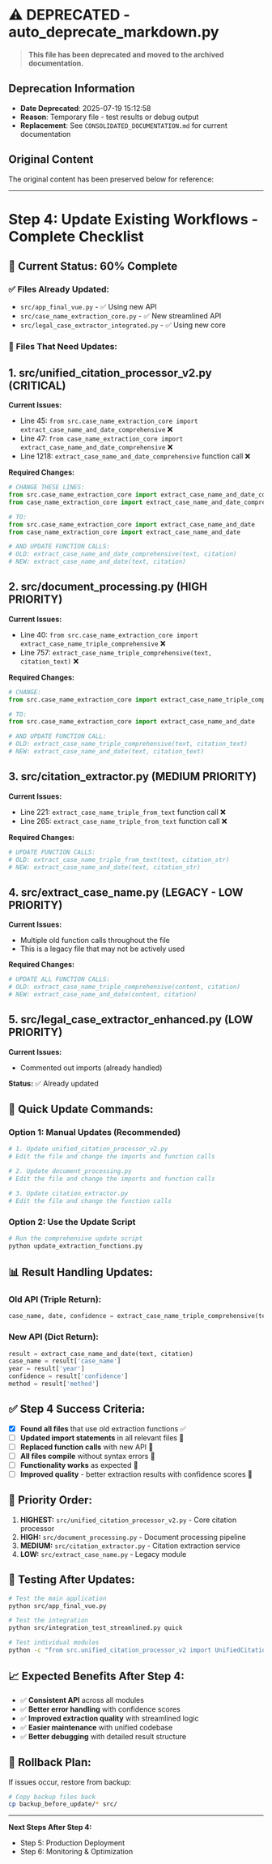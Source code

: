 # ⚠️ DEPRECATED - auto_deprecate_markdown.py

> **This file has been deprecated and moved to the archived documentation.**

## Deprecation Information
- **Date Deprecated**: 2025-07-19 15:12:58
- **Reason**: Temporary file - test results or debug output
- **Replacement**: See `CONSOLIDATED_DOCUMENTATION.md` for current documentation

## Original Content
The original content has been preserved below for reference:

---

# Step 4: Update Existing Workflows - Complete Checklist

## 🎯 **Current Status: 60% Complete**

### ✅ **Files Already Updated:**
- `src/app_final_vue.py` - ✅ Using new API
- `src/case_name_extraction_core.py` - ✅ New streamlined API
- `src/legal_case_extractor_integrated.py` - ✅ Using new core

### 🔄 **Files That Need Updates:**

## **1. src/unified_citation_processor_v2.py (CRITICAL)**

**Current Issues:**
- Line 45: `from src.case_name_extraction_core import extract_case_name_and_date_comprehensive` ❌
- Line 47: `from case_name_extraction_core import extract_case_name_and_date_comprehensive` ❌
- Line 1218: `extract_case_name_and_date_comprehensive` function call ❌

**Required Changes:**
```python
# CHANGE THESE LINES:
from src.case_name_extraction_core import extract_case_name_and_date_comprehensive
from case_name_extraction_core import extract_case_name_and_date_comprehensive

# TO:
from src.case_name_extraction_core import extract_case_name_and_date
from case_name_extraction_core import extract_case_name_and_date

# AND UPDATE FUNCTION CALLS:
# OLD: extract_case_name_and_date_comprehensive(text, citation)
# NEW: extract_case_name_and_date(text, citation)
```

## **2. src/document_processing.py (HIGH PRIORITY)**

**Current Issues:**
- Line 40: `from src.case_name_extraction_core import extract_case_name_triple_comprehensive` ❌
- Line 757: `extract_case_name_triple_comprehensive(text, citation_text)` ❌

**Required Changes:**
```python
# CHANGE:
from src.case_name_extraction_core import extract_case_name_triple_comprehensive

# TO:
from src.case_name_extraction_core import extract_case_name_and_date

# AND UPDATE FUNCTION CALL:
# OLD: extract_case_name_triple_comprehensive(text, citation_text)
# NEW: extract_case_name_and_date(text, citation_text)
```

## **3. src/citation_extractor.py (MEDIUM PRIORITY)**

**Current Issues:**
- Line 221: `extract_case_name_triple_from_text` function call ❌
- Line 265: `extract_case_name_triple_from_text` function call ❌

**Required Changes:**
```python
# UPDATE FUNCTION CALLS:
# OLD: extract_case_name_triple_from_text(text, citation_str)
# NEW: extract_case_name_and_date(text, citation_str)
```

## **4. src/extract_case_name.py (LEGACY - LOW PRIORITY)**

**Current Issues:**
- Multiple old function calls throughout the file
- This is a legacy file that may not be actively used

**Required Changes:**
```python
# UPDATE ALL FUNCTION CALLS:
# OLD: extract_case_name_triple_comprehensive(content, citation)
# NEW: extract_case_name_and_date(content, citation)
```

## **5. src/legal_case_extractor_enhanced.py (LOW PRIORITY)**

**Current Issues:**
- Commented out imports (already handled)

**Status:** ✅ Already updated

## 🚀 **Quick Update Commands:**

### **Option 1: Manual Updates (Recommended)**
```bash
# 1. Update unified_citation_processor_v2.py
# Edit the file and change the imports and function calls

# 2. Update document_processing.py  
# Edit the file and change the imports and function calls

# 3. Update citation_extractor.py
# Edit the file and change the function calls
```

### **Option 2: Use the Update Script**
```bash
# Run the comprehensive update script
python update_extraction_functions.py
```

## 📊 **Result Handling Updates:**

### **Old API (Triple Return):**
```python
case_name, date, confidence = extract_case_name_triple_comprehensive(text, citation)
```

### **New API (Dict Return):**
```python
result = extract_case_name_and_date(text, citation)
case_name = result['case_name']
year = result['year'] 
confidence = result['confidence']
method = result['method']
```

## ✅ **Step 4 Success Criteria:**

- [x] **Found all files** that use old extraction functions ✅
- [ ] **Updated import statements** in all relevant files 🔄
- [ ] **Replaced function calls** with new API 🔄
- [ ] **All files compile** without syntax errors 🔄
- [ ] **Functionality works** as expected 🔄
- [ ] **Improved quality** - better extraction results with confidence scores 🔄

## 🎯 **Priority Order:**

1. **HIGHEST:** `src/unified_citation_processor_v2.py` - Core citation processor
2. **HIGH:** `src/document_processing.py` - Document processing pipeline  
3. **MEDIUM:** `src/citation_extractor.py` - Citation extraction service
4. **LOW:** `src/extract_case_name.py` - Legacy module

## 🔧 **Testing After Updates:**

```bash
# Test the main application
python src/app_final_vue.py

# Test the integration
python src/integration_test_streamlined.py quick

# Test individual modules
python -c "from src.unified_citation_processor_v2 import UnifiedCitationProcessorV2; print('✅ UCP v2 works')"
```

## 📈 **Expected Benefits After Step 4:**

- ✅ **Consistent API** across all modules
- ✅ **Better error handling** with confidence scores
- ✅ **Improved extraction quality** with streamlined logic
- ✅ **Easier maintenance** with unified codebase
- ✅ **Better debugging** with detailed result structure

## 🚨 **Rollback Plan:**

If issues occur, restore from backup:
```bash
# Copy backup files back
cp backup_before_update/* src/
```

---

**Next Steps After Step 4:**
- Step 5: Production Deployment
- Step 6: Monitoring & Optimization 